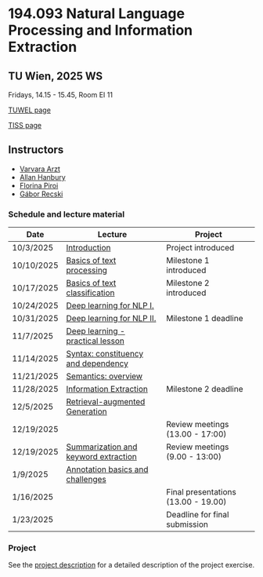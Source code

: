 # 194.093 Natural Language Processing and Information Extraction 
## TU Wien, 2025 WS

Fridays, 14.15 - 15.45, Room EI 11

[TUWEL page](https://tuwel.tuwien.ac.at/course/view.php?id=76899)

[TISS page](https://tiss.tuwien.ac.at/course/educationDetails.xhtml?dswid=9426&dsrid=505&semester=2025W&courseNr=194093)

## Instructors

- [Varvara Arzt](https://tiss.tuwien.ac.at/person/314093)
- [Allan Hanbury](https://tiss.tuwien.ac.at/person/48222.html)
- [Florina Piroi](https://tiss.tuwien.ac.at/person/239780.html)
- [Gábor Recski](https://tiss.tuwien.ac.at/person/336863.html)


### Schedule and lecture material

Date|Lecture|Project|
----|-----|--|
10/3/2025 |  [Introduction](lectures/00_Introduction) | Project introduced |
10/10/2025 | [Basics of text processing](lectures/01_Text_processing) | Milestone 1 introduced |
10/17/2025 | [Basics of text classification](lectures/02_Text_classification) | Milestone 2 introduced |
10/24/2025 | [Deep learning for NLP I.](lectures/03_Deep_learning_basics) | |
10/31/2025  | [Deep learning for NLP II.](lectures/04_Deep_learning_LMs_RNNs) | Milestone 1 deadline |
11/7/2025 | [Deep learning - practical lesson](lectures/05_Deep_learning_practical_lesson) | |
11/14/2025 | [Syntax: constituency and dependency](lectures/06_Syntax) | |
11/21/2025 | [Semantics: overview](lectures/07_Semantics) | |
11/28/2025 | [Information Extraction](lectures/08_Information_Extraction) | Milestone 2 deadline |
12/5/2025 | [Retrieval-augmented Generation](lectures/09_RAG) | |
12/19/2025 | | Review meetings (13.00 - 17:00) |
12/19/2025 | [Summarization and keyword extraction](lectures/10_Summarization) | Review meetings (9.00 - 13:00) |
1/9/2025 | [Annotation basics and challenges](lectures/11_Annotation) | |
1/16/2025 | | Final presentations (13.00 - 19.00) |
1/23/2025 | | Deadline for final submission |



### Project

See the [project description](project/NLP_IE_2025WS_Exercise.pdf) for a detailed
description of the project exercise.

